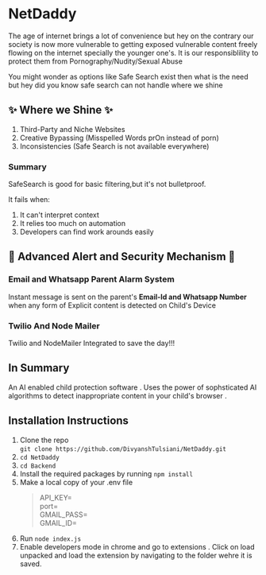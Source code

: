# NetDaddy
The age of internet brings a lot of convenience but hey on the contrary our society is now more vulnerable to getting exposed vulnerable content freely flowing on the internet specially the younger one's. It is our responsiblility to protect them from Pornography/Nudity/Sexual Abuse

You might wonder as options like Safe Search exist then what is the need but hey did you know safe search can not handle where we shine

## ✨ Where we Shine ✨
1. Third-Party and Niche Websites
2. Creative Bypassing (Misspelled Words prOn instead of porn)
3. Inconsistencies (Safe Search is not available everywhere)

### Summary
SafeSearch is good for basic filtering,but it's not bulletproof.

It fails when:
1. It can't interpret context
2. It relies too much on automation
3. Developers can find work arounds easily

## 🚨 Advanced Alert and Security Mechanism 🚨

### Email and Whatsapp Parent Alarm System

Instant message is sent on the parent's **Email-Id and Whatsapp Number** when any form of Explicit content is detected on Child's Device

### Twilio And Node Mailer

Twilio and NodeMailer Integrated to save the day!!!


## In Summary

An AI enabled child protection software . Uses the power of sophsticated AI algorithms to detect inappropriate content in your child's browser .



## Installation Instructions 

1. Clone the repo  
`git clone https://github.com/DivyanshTulsiani/NetDaddy.git `
2. `cd NetDaddy`
3. `cd Backend`
4. Install the required packages by running  `npm install`
5. Make a local copy of your .env file  
    >API_KEY=  
    port=  
    GMAIL_PASS=  
    GMAIL_ID=  
6. Run `node index.js`
7. Enable developers  mode in chrome and go to extensions . Click on load  
unpacked and load the extension by navigating to the folder wehre it is  
saved.
